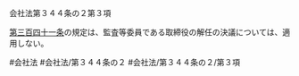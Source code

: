 会社法第３４４条の２第３項

[第三百四十一条](会社法＿＿＿＿第３４１条)の規定は、監査等委員である取締役の解任の決議については、適用しない。

#会社法
#会社法/第３４４条の２
#会社法/第３４４条の２/第３項

